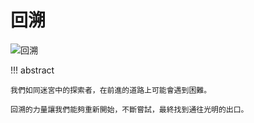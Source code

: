 # 回溯

<div class="center-table" markdown>

![回溯](../assets/covers/chapter_backtracking.jpg)

</div>

!!! abstract

    我們如同迷宮中的探索者，在前進的道路上可能會遇到困難。
    
    回溯的力量讓我們能夠重新開始，不斷嘗試，最終找到通往光明的出口。
